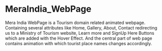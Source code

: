 # MeraIndia_WebPage
Mera India WebPage is a Tourism domain related animated webpage. 
Containing several attributes like Home, Gallery, About, Contact redirecting us to a Ministry of Tourism website, Learn more and SignUp Here Buttons which are added with the Hover Effect. And the central part of web page contains animation with which tourist place names changes accordingly.
